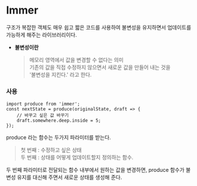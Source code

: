 # Immer

구조가 복잡한 객체도 매우 쉽고 짧은 코드를 사용하여 불변성을 유지하면서 업데이트를 가능하게 해주는 라이브러리이다.

- **불변성이란**
  > 메모리 영역에서 값을 변경할 수 없다는 의미  
  > 기존의 값을 직접 수정하지 않으면서 새로운 값을 만들어 내는 것을  
  > '불변성을 지킨다.' 라고 한다.

### 사용

```JS
import produce from 'immer';
const nextState = produce(originalState, draft => {
    // 바꾸고 싶은 값 바꾸기
    draft.somewhere.deep.inside = 5;
});
```

produce 라는 함수는 두가지 파라미터를 받는다.

> 첫 번째 : 수정하고 싶은 상태  
> 두 번째 : 상태를 어떻게 업데이트할지 정의하는 함수.

두 번째 파라미터로 전달되는 함수 내부에서 원하는 값을 변경하면, produce 함수가 불변성 유지를 대신해 주면서 새로운 상태를 생성해 준다.
